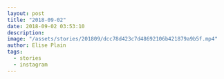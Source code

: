 ```yaml
---
layout: post
title: "2018-09-02"
date: 2018-09-02 03:53:10
description: 
image: "/assets/stories/201809/dcc78d423c7d48692106b421879a9b5f.mp4"
author: Elise Plain
tags: 
  - stories
  - instagram
---
```



<p></p>
